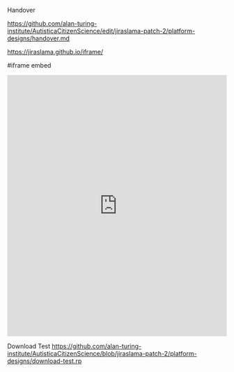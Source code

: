 Handover 

https://github.com/alan-turing-institute/AutisticaCitizenScience/edit/jiraslama-patch-2/platform-designs/handover.md

https://jiraslama.github.io/iframe/

#iframe embed

<iframe src="https://home.et.utwente.nl/slootenvanf/uidessim/axure/demo/home.html" width="100%" height="600" style="border:none;"></iframe>

Download Test
https://github.com/alan-turing-institute/AutisticaCitizenScience/blob/jiraslama-patch-2/platform-designs/download-test.rp
